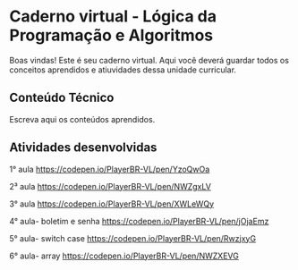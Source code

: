 # Caderno virtual - Lógica da Programação e Algoritmos
Boas vindas! Este é seu caderno virtual. Aqui você deverá guardar todos os conceitos aprendidos e atiuvidades dessa unidade curricular. 


## Conteúdo Técnico
Escreva aqui os conteúdos aprendidos.



## Atividades desenvolvidas
1° aula
https://codepen.io/PlayerBR-VL/pen/YzoQwOa

2³ aula
https://codepen.io/PlayerBR-VL/pen/NWZgxLV

3° aula
https://codepen.io/PlayerBR-VL/pen/XWLeWQy

4° aula- boletim e senha
https://codepen.io/PlayerBR-VL/pen/jOjaEmz

5° aula- switch case
https://codepen.io/PlayerBR-VL/pen/RwzjxyG

6° aula- array
https://codepen.io/PlayerBR-VL/pen/NWZXEVG
